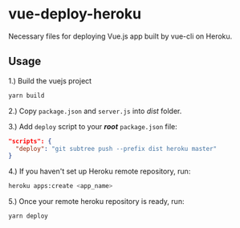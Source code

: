 # vue-deploy-heroku
Necessary files for deploying Vue.js app built by vue-cli on Heroku.
## Usage
1.) Build the vuejs project
```bash
yarn build
```
2.) Copy `package.json` and `server.js` into *dist* folder.

3.) Add `deploy` script to your ***root*** `package.json` file:
```json
"scripts": {
  "deploy": "git subtree push --prefix dist heroku master"
}
```
4.) If you haven't set up Heroku remote repository, run:
```bash
heroku apps:create <app_name>
```
5.) Once your remote heroku repository is ready, run:
```bash
yarn deploy
```
